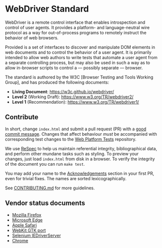 WebDriver Standard
==================

WebDriver is a remote control interface that enables introspection
and control of user agents.  It provides a platform- and language-neutral
wire protocol as a way for out-of-process programs to remotely
instruct the behavior of web browsers.

Provided is a set of interfaces to discover and manipulate DOM
elements in web documents and to control the behavior of a user
agent. It is primarily intended to allow web authors to write tests
that automate a user agent from a separate controlling process, but
may also be used in such a way as to allow in-browser scripts to
control a — possibly separate — browser.

The standard is authored by the W3C [Browser Testing and Tools
Working Group], and has produced the following documents:

* **Living Document**: https://w3c.github.io/webdriver/
* **Level 2** (Working Draft): https://www.w3.org/TR/webdriver2/
* **Level 1** (Recommendation): https://www.w3.org/TR/webdriver1/


Contribute
----------

In short, change `index.html` and submit a pull request
(PR) with a [good commit message].  Changes that affect behaviour
_must_ be accompanied with corresponding test changes to the [Web
Platform Tests] repository.

We use [ReSpec] to help us maintain referential integrity,
bibliographical data, and perform other mundane tasks such as
styling.  To preview your changes, just load `index.html` from disk
in a browser.  To verify the integrity of the document you can run
`make test`.

You may add your name to the [Acknowledgements] section in your
first PR, even for trivial fixes.  The names are sorted lexicographically.

See [CONTRIBUTING.md] for more guidelines.


Vendor status documents
-----------------------

* [Mozilla Firefox](https://bugzilla.mozilla.org/showdependencytree.cgi?id=721859&hide_resolved=1)
* [Microsoft Edge](https://docs.microsoft.com/en-us/microsoft-edge/webdriver#w3c-webdriver)
* [Apple Safari](https://developer.apple.com/documentation/webkit/macos_webdriver_commands_for_safari_12_and_later)
* [WebKit GTK port](http://trac.webkit.org/wiki/WebDriverStatus)
* [Selenium IEDriverServer](https://github.com/SeleniumHQ/selenium/wiki/W3C-WebDriver-Status)
* [Chrome](https://chromium.googlesource.com/chromium/src/+/master/docs/chromedriver_status.md)


[Browser Testing- and Tools Working Group]: https://www.w3.org/testing/browser/
[good commit message]: https://github.com/erlang/otp/wiki/Writing-good-commit-messages
[Acknowledgements]: https://w3c.github.io/webdriver/#acknowledgements
[Web Platform Tests]: https://github.com/web-platform-tests/wpt/tree/master/webdriver
[ReSpec]: https://github.com/w3c/respec/wiki
[CONTRIBUTING.md]: ./CONTRIBUTING.md
